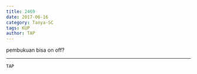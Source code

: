 ```yaml
---
title: 2469
date: 2017-06-16
category: Tanya-SC
tags: KUP
author: TAP
---
```


pembukuan bisa on off?

---



`TAP`
